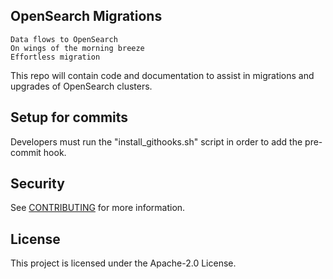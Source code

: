 ## OpenSearch Migrations

```
Data flows to OpenSearch
On wings of the morning breeze
Effortless migration
```

This repo will contain code and documentation to assist in migrations and upgrades of OpenSearch clusters.

## Setup for commits

Developers must run the "install_githooks.sh" script in order to add the pre-commit hook.

## Security

See [CONTRIBUTING](CONTRIBUTING.md#security-issue-notifications) for more information.

## License

This project is licensed under the Apache-2.0 License.

